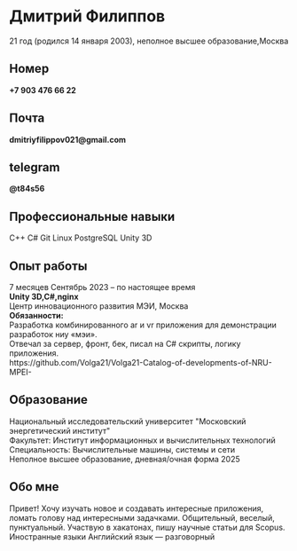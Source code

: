 <h1>Дмитрий Филиппов</h1>
21 год (родился 14 января 2003), неполное высшее образование,Москва
<h2>Номер</h2> <b>+7 903 476 66 22</b> 
<h2>Почта</h2> <b>dmitriyfilippov021@gmail.com</b> 
<h2>telegram</h2> 
<b>@t84s56</b>
<h2>Профессиональные навыки</h2>
С++ C# Git Linux PostgreSQL Unity 3D
<h2>Опыт работы</h2>
7 месяцев Сентябрь 2023 – по настоящее время<br>
<b>Unity 3D,C#,nginx</b><br>
Центр инновационного развития МЭИ, Москва<br>
<b>Обязанности:</b><br>
Разработка комбинированного ar и vr приложения для демонстрации разработок ниу «мэи».<br>Отвечал за сервер, фронт, бек, писал на C# скрипты, логику приложения.<br>https://github.com/Volga21/Volga21-Catalog-of-developments-of-NRU-MPEI-
<h2>Образование</h2>
Национальный исследовательский университет "Московский энергетический институт"<br>
Факультет: Институт информационных и вычислительных технологий Специальность: Вычислительные машины, системы и сети<br>
Неполное высшее образование, дневная/очная форма 2025
<h2>Обо мне</h2>
Привет! Хочу изучать новое и создавать интересные приложения, ломать голову над интересными задачками. Общительный, веселый, пунктуальный.
Участвую в хакатонах, пишу научные статьи для Scopus.
Иностранные языки Английский язык — разговорный
